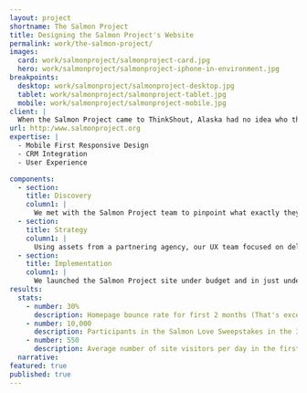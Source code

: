 ```yaml
---
layout: project
shortname: The Salmon Project
title: Designing the Salmon Project's Website
permalink: work/the-salmon-project/
images:
  card: work/salmonproject/salmonproject-card.jpg
  hero: work/salmonproject/salmonproject-iphone-in-environment.jpg
breakpoints:
  desktop: work/salmonproject/salmonproject-desktop.jpg
  tablet: work/salmonproject/salmonproject-tablet.jpg
  mobile: work/salmonproject/salmonproject-mobile.jpg
client: |
  When the Salmon Project came to ThinkShout, Alaska had no idea who they were. The Salmon Project wasn’t even sure who they were themselves.  That needed to change, and fast. This brand new organization needed help building their identity and shaping the results they wanted to achieve, and that’s exactly what we did for them. We launched their site ahead of schedule, under budget, and with a custom-built kickoff Salmon Love sweepstakes application that had 10,000 participants total in the thirty days it ran. Now they’re telling the stories that need to be told and, of course, teaching Alaskans to love and save their salmon. 
url: http:/www.salmonproject.org
expertise: |
  - Mobile First Responsive Design
  - CRM Integration
  - User Experience

components:
  - section:
    title: Discovery
    column1: |
      We met with the Salmon Project team to pinpoint what exactly they needed from their new web identity. As this was to be their digital debut, we knew we needed to create something memorable and eye-catching in addition to a solid back end. 
  - section:
    title: Strategy
    column1: |
      Using assets from a partnering agency, our UX team focused on delivering an engaging destination that encouraged users to not just look, but explore. Designing in the browser with  mobile-first wireframes was the right call because one third of site traffic during launch week came from mobile users. Through the development of a custom RedHen CRM tool to integrate with the back end of their site, the Salmon Project team was able to cultivate their constituency from day one.
  - section:
    title: Implementation
    column1: |
      We launched the Salmon Project site under budget and in just under eight weeks, kicking off with a Salmon Love sweepstakes tool to help boost participation during the first month of the organization going public. Receiving well over 9,000 responses to the initial campaign, the Salmon Project has been able to focus on new and exciting features to engage an even broader audience.
results:
  stats:
    - number: 30%
      description: Homepage bounce rate for first 2 months (That's excellent!)
    - number: 10,000
      description: Participants in the Salmon Love Sweepstakes in the 30 days following the website launch
    - number: 550
      description: Average number of site visitors per day in the first week
  narrative:
featured: true
published: true
---
```



